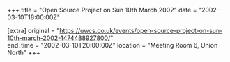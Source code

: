 +++
title = "Open Source Project on Sun 10th March 2002"
date = "2002-03-10T18:00:00Z"

[extra]
original = "https://uwcs.co.uk/events/open-source-project-on-sun-10th-march-2002-1474488927800/"    
end_time = "2002-03-10T20:00:00Z"
location = "Meeting Room 6, Union North"
+++



